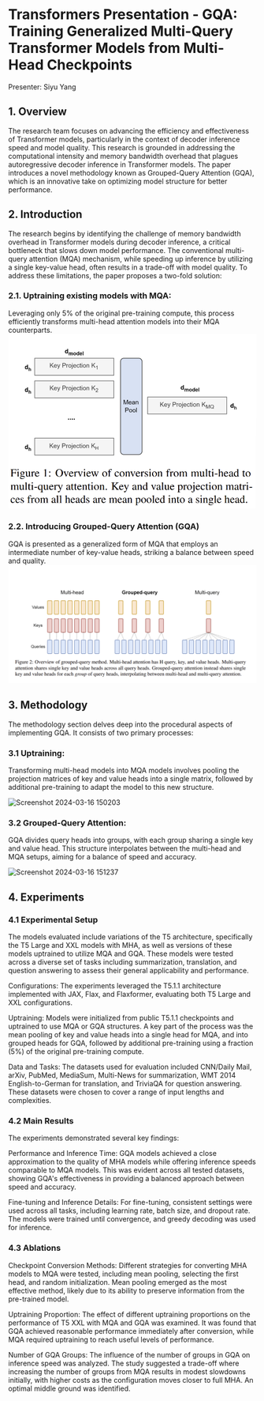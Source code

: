 # Transformers Presentation - GQA: Training Generalized Multi-Query Transformer Models from Multi-Head Checkpoints

Presenter: Siyu Yang

## 1. Overview
The research team focuses on advancing the efficiency and effectiveness of Transformer models, particularly in the context of decoder inference speed and model quality. This research is grounded in addressing the computational intensity and memory bandwidth overhead that plagues autoregressive decoder inference in Transformer models. The paper introduces a novel methodology known as Grouped-Query Attention (GQA), which is an innovative take on optimizing model structure for better performance. 

## 2. Introduction

The research begins by identifying the challenge of memory bandwidth overhead in Transformer models during decoder inference, a critical bottleneck that slows down model performance. The conventional multi-query attention (MQA) mechanism, while speeding up inference by utilizing a single key-value head, often results in a trade-off with model quality. To address these limitations, the paper proposes a two-fold solution:

### 2.1. Uptraining existing models with MQA:
Leveraging only 5% of the original pre-training compute, this process efficiently transforms multi-head attention models into their MQA counterparts.
![](https://github.com/FrankYang7777/GQA-Transformers-Presentation/blob/main/Overview%20Of%20Conversion%20from%20multi-head%20to%20multi-query%20attention.png)

### 2.2. Introducing Grouped-Query Attention (GQA)
GQA is presented as a generalized form of MQA that employs an intermediate number of key-value heads, striking a balance between speed and quality.
![](https://github.com/FrankYang7777/GQA-Transformers-Presentation/blob/main/Overview%20of%20grouped-query%20method.png)

## 3. Methodology

The methodology section delves deep into the procedural aspects of implementing GQA. It consists of two primary processes:

### 3.1 Uptraining: 

Transforming multi-head models into MQA models involves pooling the projection matrices of key and value heads into a single matrix, followed by additional pre-training to adapt the model to this new structure.

<img width="490" alt="Screenshot 2024-03-16 150203" src="https://github.com/FrankYang7777/GQA-Transformers-Presentation/assets/142248146/184be52d-f838-4350-9f95-424a1afac17b">

### 3.2 Grouped-Query Attention: 

GQA divides query heads into groups, with each group sharing a single key and value head. This structure interpolates between the multi-head and MQA setups, aiming for a balance of speed and accuracy.

<img width="490" alt="Screenshot 2024-03-16 151237" src="https://github.com/FrankYang7777/GQA-Transformers-Presentation/assets/142248146/6834293e-8ee1-401d-988a-4c86fcb4ced4">

## 4. Experiments

### 4.1 Experimental Setup
The models evaluated include variations of the T5 architecture, specifically the T5 Large and XXL models with MHA, as well as versions of these models uptrained to utilize MQA and GQA. These models were tested across a diverse set of tasks including summarization, translation, and question answering to assess their general applicability and performance.

Configurations: The experiments leveraged the T5.1.1 architecture implemented with JAX, Flax, and Flaxformer, evaluating both T5 Large and XXL configurations.

Uptraining: Models were initialized from public T5.1.1 checkpoints and uptrained to use MQA or GQA structures. A key part of the process was the mean pooling of key and value heads into a single head for MQA, and into grouped heads for GQA, followed by additional pre-training using a fraction (5%) of the original pre-training compute.

Data and Tasks: The datasets used for evaluation included CNN/Daily Mail, arXiv, PubMed, MediaSum, Multi-News for summarization, WMT 2014 English-to-German for translation, and TriviaQA for question answering. These datasets were chosen to cover a range of input lengths and complexities.


### 4.2 Main Results

The experiments demonstrated several key findings:

Performance and Inference Time: GQA models achieved a close approximation to the quality of MHA models while offering inference speeds comparable to MQA models. This was evident across all tested datasets, showing GQA's effectiveness in providing a balanced approach between speed and accuracy.

Fine-tuning and Inference Details: For fine-tuning, consistent settings were used across all tasks, including learning rate, batch size, and dropout rate. The models were trained until convergence, and greedy decoding was used for inference.

### 4.3 Ablations

Checkpoint Conversion Methods: Different strategies for converting MHA models to MQA were tested, including mean pooling, selecting the first head, and random initialization. Mean pooling emerged as the most effective method, likely due to its ability to preserve information from the pre-trained model.

Uptraining Proportion: The effect of different uptraining proportions on the performance of T5 XXL with MQA and GQA was examined. It was found that GQA achieved reasonable performance immediately after conversion, while MQA required uptraining to reach useful levels of performance.

Number of GQA Groups: The influence of the number of groups in GQA on inference speed was analyzed. The study suggested a trade-off where increasing the number of groups from MQA results in modest slowdowns initially, with higher costs as the configuration moves closer to full MHA. An optimal middle ground was identified.

